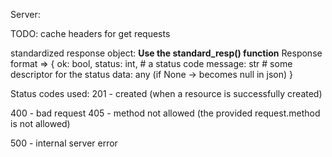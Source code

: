 Server:

TODO: cache headers for get requests

standardized response object:
**Use the standard_resp() function**
Response format => 
{
    ok: bool,
    status: int, # a status code
    message: str # some descriptor for the status
    data: any (if None -> becomes null in json)
}

Status codes used:
201 - created (when a resource is successfully created)

400 - bad request
405 - method not allowed (the provided request.method is not allowed)

500 - internal server error